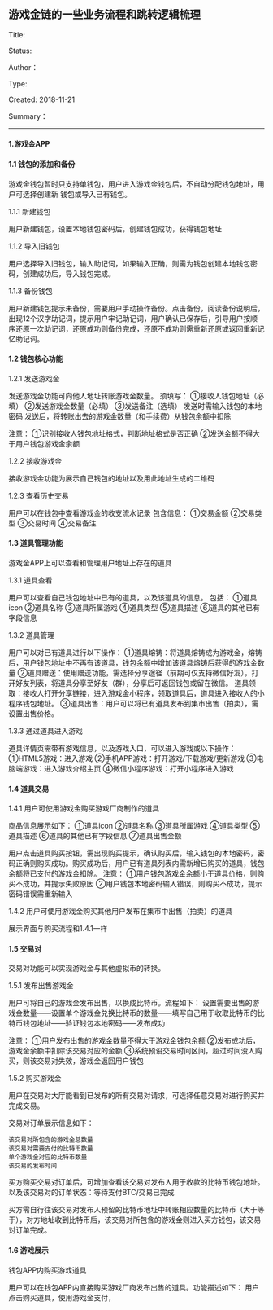 ## 游戏金链的一些业务流程和跳转逻辑梳理

Title: 

Status: 

Author：

Type: 

Created: 2018-11-21

Summary：

---

#### 1.游戏金APP

#### 1.1 钱包的添加和备份

游戏金钱包暂时只支持单钱包，用户进入游戏金钱包后，不自动分配钱包地址，用户可选择创建新
钱包或导入已有钱包。

1.1.1 新建钱包

用户新建钱包，设置本地钱包密码后，创建钱包成功，获得钱包地址

1.1.2 导入旧钱包

用户选择导入旧钱包，输入助记词，如果输入正确，则需为钱包创建本地钱包密码，创建成功后，导入钱包完成。

1.1.3 备份钱包

用户新建钱包提示未备份，需要用户手动操作备份。点击备份，阅读备份说明后，出现12个汉字助记词，提示用户牢记助记词，用户确认已保存后，引导用户按顺序还原一次助记词，还原成功则备份完成，还原不成功则需重新还原或返回重新记忆助记词。

#### 1.2 钱包核心功能

1.2.1 发送游戏金

发送游戏金功能可向他人地址转账游戏金数量。
须填写：
①接收人钱包地址（必填）
②发送游戏金数量（必填）
③发送备注（选填）
发送时需输入钱包的本地密码
发送后，将转账出去的游戏金数量（和手续费）从钱包余额中扣除

注意：
①识别接收人钱包地址格式，判断地址格式是否正确
②发送金额不得大于用户钱包游戏金余额

1.2.2 接收游戏金

接收游戏金功能为展示自己钱包的地址以及用此地址生成的二维码

1.2.3 查看历史交易

用户可以在钱包中查看游戏金的收支流水记录
包含信息：
①交易金额
②交易类型
③交易时间
④交易备注

#### 1.3 道具管理功能

游戏金APP上可以查看和管理用户地址上存在的道具

1.3.1 道具查看

用户可以查看自己钱包地址中已有的道具，以及该道具的信息。
包括：
①道具icon
②道具名称
③道具所属游戏
④道具类型
⑤道具描述
⑥道具的其他已有字段信息

1.3.2 道具管理

用户可以对已有道具进行以下操作：
①道具熔铸：将道具熔铸成为游戏金，熔铸后，用户钱包地址中不再有该道具，钱包余额中增加该道具熔铸后获得的游戏金数量
②道具赠送：使用赠送功能，需选择分享途径（前期可仅支持微信好友），打开好友列表，将道具分享至好友（群），分享后可返回钱包或留在微信。 道具领取：接收人打开分享链接，进入游戏金小程序，领取道具后，道具进入接收人的小程序钱包地址。
③道具出售：用户可以将已有道具发布到集市出售（拍卖），需设置出售价格。

1.3.3 通过道具进入游戏

道具详情页需带有游戏信息，以及游戏入口，可以进入游戏或以下操作：
①HTML5游戏：进入游戏
②手机APP游戏：打开游戏/下载游戏/更新游戏
③电脑端游戏：进入游戏介绍主页
④微信小程序游戏：打开小程序进入游戏

#### 1.4 道具交易

1.4.1 用户可使用游戏金购买游戏厂商制作的道具

商品信息展示如下：
①道具icon
②道具名称
③道具所属游戏
④道具类型
⑤道具描述
⑥道具的其他已有字段信息
⑦道具出售金额

用户点击道具购买按钮，需出现购买提示，确认购买后，输入钱包的本地密码，密码正确则购买成功。购买成功后，用户已有道具列表内需新增已购买的道具，钱包余额将已支付的游戏金扣除。
注意：
①用户钱包游戏金余额小于道具价格，则购买不成功，并提示失败原因
②用户钱包本地密码输入错误，则购买不成功，提示密码错误需重新输入

1.4.2 用户可使用游戏金购买其他用户发布在集市中出售（拍卖）的道具

展示界面与购买流程和1.4.1一样

#### 1.5 交易对

交易对功能可以实现游戏金与其他虚拟币的转换。

1.5.1 发布出售游戏金

用户可将自己的游戏金发布出售，以换成比特币。流程如下：
设置需要出售的游戏金数量——设置单个游戏金兑换比特币的数量——填写自己用于收取比特币的比特币钱包地址——验证钱包本地密码——发布成功

注意：
①用户发布出售的游戏金数量不得大于游戏金钱包余额
②发布成功后，游戏金余额中扣除该交易对应的金额
③系统预设交易时间区间，超过时间没人购买，则该交易对失效，游戏金返回用户钱包

1.5.2 购买游戏金

用户在交易对大厅能看到已发布的所有交易对请求，可选择任意交易对进行购买并完成交易。

交易对订单展示信息如下：

    该交易对所包含的游戏金总数量
    该交易对需要支付的比特币数量
    单个游戏金对应的比特币数量
    该交易的发布时间

买方购买交易对订单后，可增加查看该交易对发布人用于收款的比特币钱包地址。以及该交易对的订单状态：等待支付BTC/交易已完成

买方需自行往该交易对发布人预留的比特币地址中转账相应数量的比特币（大于等于），对方地址收到比特币后，该交易对所包含的游戏金则进入买方钱包，该交易对订单完成。

#### 1.6 游戏展示

钱包APP内购买游戏道具

用户可以在钱包APP内直接购买游戏厂商发布出售的道具。功能描述如下：
用户点击购买道具，使用游戏金支付，